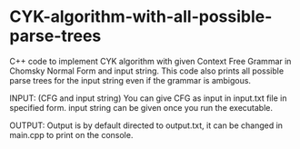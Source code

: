 # CYK-algorithm-with-all-possible-parse-trees
C++ code to implement CYK algorithm with given Context Free Grammar in Chomsky Normal Form and input string. This code also prints all possible parse trees for the input string even if the grammar is ambigous.

INPUT: (CFG and input string)
You can give CFG as input in input.txt file in specified form.
input string can be given once you run the executable.

OUTPUT:
Output is by default directed to output.txt, it can be changed in main.cpp to print on the console.
